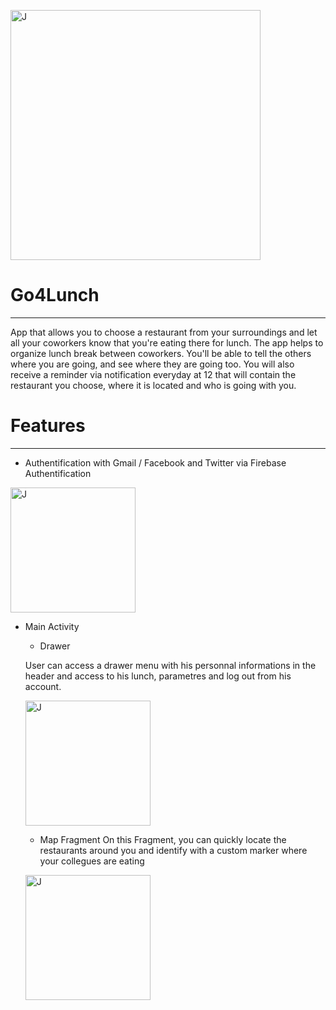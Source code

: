 <img src=""
alt="J" width="400"/>

# Go4Lunch
---

App that allows you to choose a restaurant from your surroundings and let all your coworkers know that you're eating there for lunch. The app helps to organize
lunch break between coworkers. You'll be able to tell the others where you are going, and see where they are going too. You will also receive a reminder via notification
everyday at 12 that will contain the restaurant you choose, where it is located and who is going with you.


# Features 
---
- Authentification with Gmail / Facebook and Twitter via Firebase Authentification


<img src="" alt="J" width="200"/>

- Main Activity 
  
  - Drawer 
  
  User can access a drawer menu with his personnal informations in the header and access to his lunch, parametres and log out from his account.
  
  <img src=""
  alt="J" width="200"/>

  - Map Fragment 
  On this Fragment, you can quickly locate the restaurants around you and identify with a custom marker where your collegues are eating 
  
  <img src=""
  alt="J" width="200"/>


